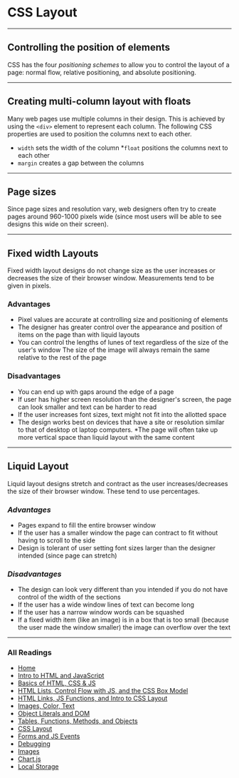 # CSS Layout

***

## Controlling the position of elements

CSS has the four *positioning schemes* to allow you to control the layout of a page: normal flow, relative positioning, and absolute positioning.

***

## Creating multi-column layout with floats

Many web pages use multiple columns in their design. This is achieved by using the `<div>` element to represent each column. The following CSS properties are used to position the columns next to each other.

* `width` sets the width of the column
*`float` positions the columns next to each other
* `margin` creates a gap between the columns

***

## Page sizes

Since page sizes and resolution vary, web designers often try to create pages around 960-1000 pixels wide (since most users will be able to see designs this wide on their screen).

***

## Fixed width Layouts

Fixed width layout designs do not change size as the user increases or decreases the size of their browser window. Measurements tend to be given in pixels.

### **Advantages**

* Pixel values are accurate at controlling size and positioning of elements
* The designer has greater control over the appearance and position of items on the page than with liquid layouts
* You can control the lengths of lunes of text regardless of the size of the user's window
The size of the image will always remain the same relative to the rest of the page

### **Disadvantages**

* You can end up with gaps around the edge of a page
* If user has higher screen resolution than the designer's screen, the page can look smaller and text can be harder to read
* If the user increases font sizes, text might not fit into the allotted space
* The design works best on devices that have a site or resolution similar to that of desktop ot laptop computers.
*The page will often take up more vertical space than liquid layout with the same content

***

## Liquid Layout

Liquid layout designs stretch and contract as the user increases/decreases the size of their browser window. These tend to use percentages.

### *Advantages*

* Pages expand to fill the entire browser window
* If the user has a smaller window the page can contract to fit without having to scroll to the side
* Design is tolerant of user setting font sizes larger than the designer intended (since page can stretch)

### *Disadvantages*

* The design can look very different than you intended if you do not have control of the width of the sections
* If the user has a wide window lines of text can become long
* If the user has a narrow window words can be squashed
* If a fixed width item (like an image) is in a box that is too small (because the user made the window smaller) the image can overflow over the text

***

### All Readings

* [Home](README.md)
* [Intro to HTML and JavaScript](class-01.md)
* [Basics of HTML, CSS & JS](class-02.md)
* [HTML Lists, Control Flow with JS, and the CSS Box Model](class-03.md)
* [HTML Links, JS Functions, and Intro to CSS Layout](class-04.md)
* [Images, Color, Text](class-05.md)
* [Object Literals and DOM](class-06.md)
* [Tables, Functions, Methods, and Objects](class-07.md)
* [CSS Layout](class-08.md)
* [Forms and JS Events](class-09.md)
* [Debugging](class-10.md)
* [Images](class-11.md)
* [Chart.js](class-12.md)
* [Local Storage](class-13.md)
